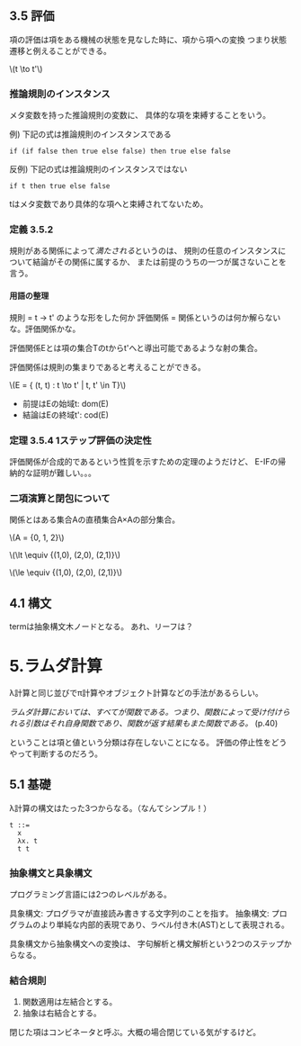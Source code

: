 3.5 評価
--------

項の評価は項をある機械の状態を見なした時に、項から項への変換
つまり状態遷移と例えることができる。

\\(t \\to t'\\)

### 推論規則のインスタンス

メタ変数を持った推論規則の変数に、
具体的な項を束縛することをいう。

例) 下記の式は推論規則のインスタンスである

```
if (if false then true else false) then true else false
```

反例) 下記の式は推論規則のインスタンスではない

```
if t then true else false
```

tはメタ変数であり具体的な項へと束縛されてないため。

### 定義 3.5.2

規則がある関係によって*満たされる*というのは、
規則の任意のインスタンスについて結論がその関係に属するか、
または前提のうちの一つが属さないことを言う。

#### 用語の整理

規則 = t → t' のような形をした何か
評価関係 = 
関係というのは何か解らないな。評価関係かな。

評価関係Eとは項の集合Tのtからt'へと導出可能であるような射の集合。

評価関係は規則の集まりであると考えることができる。

\\(E = { (t, t) : t \\to t' | t, t' \\in T}\\)

- 前提はEの始域t: dom(E)
- 結論はEの終域t': cod(E)


### 定理 3.5.4 1ステップ評価の決定性

評価関係が合成的であるという性質を示すための定理のようだけど、
E-IFの帰納的な証明が難しい。。。

### 二項演算と閉包について

関係とはある集合Aの直積集合A×Aの部分集合。

\\(A = {0, 1, 2}\\)


\\(\\lt \\equiv {(1,0), (2,0), (2,1)}\\)


\\(\\le \\equiv {(1,0), (2,0), (2,1)}\\)


4.1 構文
--------

termは抽象構文木ノードとなる。
あれ、リーフは？


5.ラムダ計算
=============

λ計算と同じ並びでπ計算やオブジェクト計算などの手法があるらしい。

*ラムダ計算においては、すべてが関数である。つまり、関数によって受け付けられる引数はそれ自身関数であり、関数が返す結果もまた関数である。*
(p.40)

ということは項と値という分類は存在しないことになる。
評価の停止性をどうやって判断するのだろう。

5.1 基礎
---------

λ計算の構文はたった3つからなる。（なんてシンプル！）

```
t ::=
  x
  λx. t
  t t
```

### 抽象構文と具象構文

プログラミング言語には2つのレベルがある。

具象構文: プログラマが直接読み書きする文字列のことを指す。
抽象構文: プログラムのより単純な内部的表現であり、ラベル付き木(AST)として表現される。

具象構文から抽象構文への変換は、
字句解析と構文解析という2つのステップからなる。

### 結合規則

1. 関数適用は左結合とする。
2. 抽象は右結合とする。

閉じた項はコンビネータと呼ぶ。大概の場合閉じている気がするけど。
